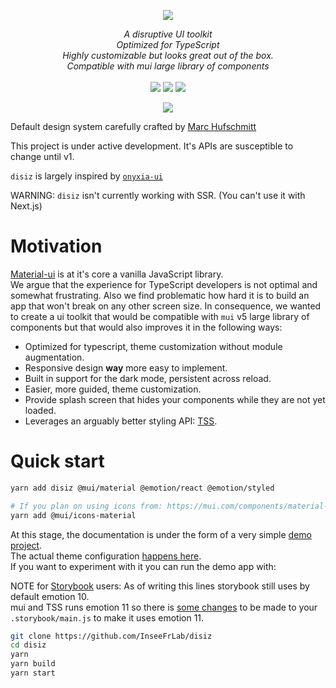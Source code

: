 <p align="center">
    <img src="https://user-images.githubusercontent.com/81740200/177208651-d30bf0d4-68e6-4fb0-a43d-ef0e84c1cf78.png"/>  
</p>
<p align="center">
    <i>A disruptive UI toolkit</i><br>
    <i>Optimized for TypeScript</i><br>
    <i>Highly customizable but looks great out of the box.</i><br>
    <i>Compatible with mui large library of components</i>
    <br>
    <br>
    <img src="https://github.com/InseeFrLab/disiz/workflows/ci/badge.svg?branch=main"/>
    <img src="https://img.shields.io/npm/dw/disiz"/>
    <img src="https://img.shields.io/npm/l/disiz"/>
</p>
<p align="center">
  <a href="https://inseefrlab.github.io/disiz/" target="_blank"><img src="https://raw.githubusercontent.com/storybooks/brand/master/badge/badge-storybook.svg"></a>
</p>

Default design system carefully crafted by [Marc Hufschmitt](http://marchufschmitt.fr/)

This project is under active development. It's APIs are susceptible to change until v1.

`disiz` is largely inspired by [`onyxia-ui`](https://github.com/InseeFrlab/onyxia-ui)

WARNING: `disiz` isn't currently working with SSR. (You can't use it with Next.js)

# Motivation

[Material-ui](https://mui.com) is at it's core a vanilla JavaScript library.  
We argue that the experience for TypeScript developers is not optimal and somewhat frustrating.
Also we find problematic how hard it is to build an app that won't break on any other screen size.
In consequence, we wanted to create a ui toolkit that would be compatible with
`mui` v5 large library of components but that would also improves it in the following ways:

-   Optimized for typescript, theme customization without module augmentation.
-   Responsive design **way** more easy to implement.
-   Built in support for the dark mode, persistent across reload.
-   Easier, more guided, theme customization.
-   Provide splash screen that hides your components while they are not yet loaded.
-   Leverages an arguably better styling API: [TSS](https://github.com/InseeFrLab/tss-react).

# Quick start

```bash
yarn add disiz @mui/material @emotion/react @emotion/styled

# If you plan on using icons from: https://mui.com/components/material-icons/
yarn add @mui/icons-material
```

At this stage, the documentation is under the form of a very simple [demo project](https://github.com/InseeFrLab/disiz/tree/main/src/test).  
The actual theme configuration [happens here](https://github.com/InseeFrLab/disiz/blob/main/src/test/src/theme.ts).  
If you want to experiment with it you can run the demo app with:

NOTE for [Storybook](https://storybook.js.org) users: As of writing this lines storybook still uses by default emotion 10.  
mui and TSS runs emotion 11 so there is [some changes](https://github.com/InseeFrLab/disiz/blob/9f58cfffb3483f26d5b0218189ad8cc2f7f89df9/.storybook/main.js#L31-L32)
to be made to your `.storybook/main.js` to make it uses emotion 11.

```bash
git clone https://github.com/InseeFrLab/disiz
cd disiz
yarn
yarn build
yarn start
```
